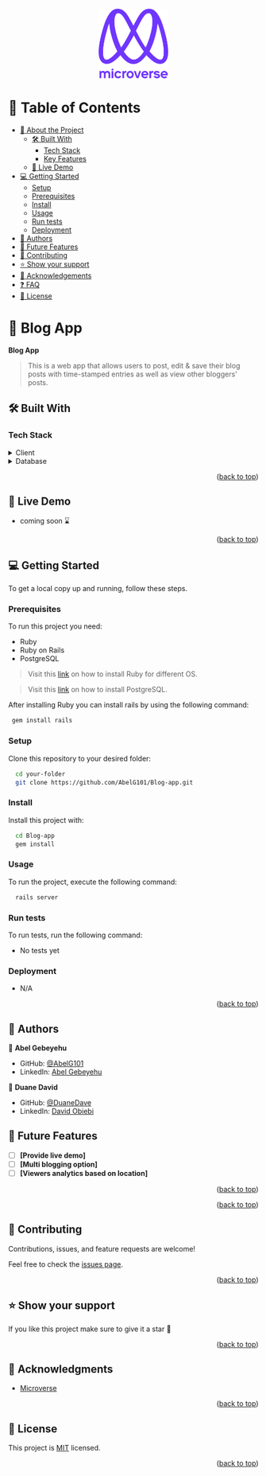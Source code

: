 <a name="readme-top"></a>

<div align="center">

  <img src="murple_logo.png" alt="logo" width="140"  height="auto" />
  <br/>

</div>

<!-- TABLE OF CONTENTS -->

# 📗 Table of Contents

- [📖 About the Project](#about-project)
  - [🛠 Built With](#built-with)
    - [Tech Stack](#tech-stack)
    - [Key Features](#key-features)
  - [🚀 Live Demo](#live-demo)
- [💻 Getting Started](#getting-started)
  - [Setup](#setup)
  - [Prerequisites](#prerequisites)
  - [Install](#install)
  - [Usage](#usage)
  - [Run tests](#run-tests)
  - [Deployment](#triangular_flag_on_post-deployment)
- [👥 Authors](#authors)
- [🔭 Future Features](#future-features)
- [🤝 Contributing](#contributing)
- [⭐️ Show your support](#support)
- [🙏 Acknowledgements](#acknowledgements)
- [❓ FAQ](#faq)
- [📝 License](#license)

<!-- PROJECT DESCRIPTION -->

# 📖 Blog App <a name="about-project"></a>

**Blog App** 
> This is a web app that allows users to post, edit & save their blog posts with time-stamped entries as well as view other bloggers' posts.

## 🛠 Built With <a name="built-with"></a>

### Tech Stack <a name="tech-stack"></a>

<details>
  <summary>Client</summary>
  <ul>
    <li><a href="https://rubyonrails.org/">Ruby on Rails</a></li>
  </ul>
</details>

<details>
<summary>Database</summary>
  <ul>
    <li><a href="https://www.postgresql.org/">PostgreSQL</a></li>
  </ul>
</details>

<!-- Features -->

<p align="right">(<a href="#readme-top">back to top</a>)</p>

<!-- LIVE DEMO -->

## 🚀 Live Demo <a name="live-demo"></a>

- coming soon ⌛

<p align="right">(<a href="#readme-top">back to top</a>)</p>

<!-- GETTING STARTED -->

## 💻 Getting Started <a name="getting-started"></a>

To get a local copy up and running, follow these steps.

### Prerequisites

To run this project you need:
- Ruby
- Ruby on Rails
- PostgreSQL

> Visit this [link](https://www.ruby-lang.org/en/documentation/installation/) on how to install Ruby for different OS.

> Visit this [link](https://www.postgresql.org/download/) on how to install PostgreSQL.

After installing Ruby you can install rails by using the following command:

```sh
 gem install rails
```


### Setup

Clone this repository to your desired folder:


```sh
  cd your-folder
  git clone https://github.com/AbelG101/Blog-app.git
```

### Install

Install this project with:


```sh
  cd Blog-app
  gem install
```

### Usage

To run the project, execute the following command:


```sh
  rails server
```

### Run tests

To run tests, run the following command:
- No tests yet
<!--
Example command:

```sh
  bin/rails test test/models/article_test.rb
```
--->

### Deployment

- N/A

<!--
Example:

```sh

```
 -->

<p align="right">(<a href="#readme-top">back to top</a>)</p>

<!-- AUTHORS -->

## 👥 Authors <a name="authors"></a>

👤 **Abel Gebeyehu**
- GitHub: [@AbelG101](https://github.com/AbelG101)
- LinkedIn: [Abel Gebeyehu](https://www.linkedin.com/in/abel-gebeyehu-779743183/)

👤 **Duane David**

- GitHub: [@DuaneDave](https://github.com/DuaneDave)
- LinkedIn: [David Obiebi](https://www.linkedin.com/in/david-obiebi/)

## 🔭 Future Features <a name="future-features"></a>

- [ ] **[Provide live demo]**
- [ ] **[Multi blogging option]**
- [ ] **[Viewers analytics based on location]**

<p align="right">(<a href="#readme-top">back to top</a>)</p>

<p align="right">(<a href="#readme-top">back to top</a>)</p>

<!-- CONTRIBUTING -->

## 🤝 Contributing <a name="contributing"></a>

Contributions, issues, and feature requests are welcome!

Feel free to check the [issues page](../../issues/).

<p align="right">(<a href="#readme-top">back to top</a>)</p>

<!-- SUPPORT -->

## ⭐️ Show your support <a name="support"></a>

If you like this project make sure to give it a star 🌟

<p align="right">(<a href="#readme-top">back to top</a>)</p>

<!-- ACKNOWLEDGEMENTS -->

## 🙏 Acknowledgments <a name="acknowledgements"></a>

- [Microverse](https://www.microverse.org/)

<p align="right">(<a href="#readme-top">back to top</a>)</p>

<!-- LICENSE -->

## 📝 License <a name="license"></a>

This project is [MIT](./MIT.md) licensed.

<p align="right">(<a href="#readme-top">back to top</a>)</p>
